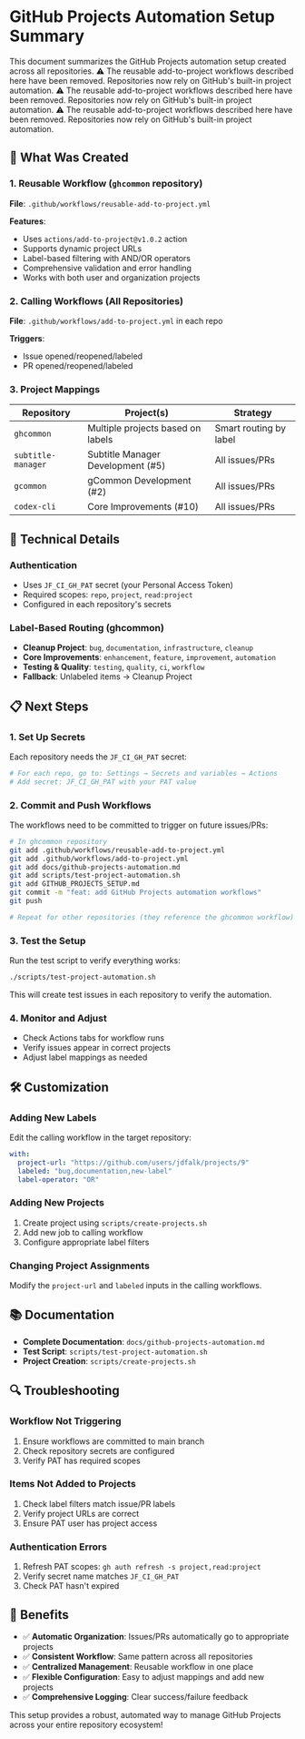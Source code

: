 <!-- file: GITHUB_PROJECTS_SETUP.md -->
<!-- version: 1.0.0 -->
<!-- guid: b8c9d0e1-f2a3-4567-b123-890123456789 -->

# GitHub Projects Automation Setup Summary

This document summarizes the GitHub Projects automation setup created across all repositories.
⚠️ The reusable add-to-project workflows described here have been removed. Repositories now rely on GitHub's built-in project automation.
⚠️ The reusable add-to-project workflows described here have been removed. Repositories now rely on GitHub's built-in project automation.
⚠️ The reusable add-to-project workflows described here have been removed. Repositories now rely on GitHub's built-in project automation.

## 🎯 What Was Created

### 1. Reusable Workflow (`ghcommon` repository)

**File**: `.github/workflows/reusable-add-to-project.yml`

**Features**:

- Uses `actions/add-to-project@v1.0.2` action
- Supports dynamic project URLs
- Label-based filtering with AND/OR operators
- Comprehensive validation and error handling
- Works with both user and organization projects

### 2. Calling Workflows (All Repositories)

**File**: `.github/workflows/add-to-project.yml` in each repo

**Triggers**:

- Issue opened/reopened/labeled
- PR opened/reopened/labeled

### 3. Project Mappings

| Repository         | Project(s)                        | Strategy               |
| ------------------ | --------------------------------- | ---------------------- |
| `ghcommon`         | Multiple projects based on labels | Smart routing by label |
| `subtitle-manager` | Subtitle Manager Development (#5) | All issues/PRs         |
| `gcommon`          | gCommon Development (#2)          | All issues/PRs         |
| `codex-cli`        | Core Improvements (#10)           | All issues/PRs         |

## 🔧 Technical Details

### Authentication

- Uses `JF_CI_GH_PAT` secret (your Personal Access Token)
- Required scopes: `repo`, `project`, `read:project`
- Configured in each repository's secrets

### Label-Based Routing (ghcommon)

- **Cleanup Project**: `bug`, `documentation`, `infrastructure`, `cleanup`
- **Core Improvements**: `enhancement`, `feature`, `improvement`, `automation`
- **Testing & Quality**: `testing`, `quality`, `ci`, `workflow`
- **Fallback**: Unlabeled items → Cleanup Project

## 📋 Next Steps

### 1. Set Up Secrets

Each repository needs the `JF_CI_GH_PAT` secret:

```bash
# For each repo, go to: Settings → Secrets and variables → Actions
# Add secret: JF_CI_GH_PAT with your PAT value
```

### 2. Commit and Push Workflows

The workflows need to be committed to trigger on future issues/PRs:

```bash
# In ghcommon repository
git add .github/workflows/reusable-add-to-project.yml
git add .github/workflows/add-to-project.yml
git add docs/github-projects-automation.md
git add scripts/test-project-automation.sh
git add GITHUB_PROJECTS_SETUP.md
git commit -m "feat: add GitHub Projects automation workflows"
git push

# Repeat for other repositories (they reference the ghcommon workflow)
```

### 3. Test the Setup

Run the test script to verify everything works:

```bash
./scripts/test-project-automation.sh
```

This will create test issues in each repository to verify the automation.

### 4. Monitor and Adjust

- Check Actions tabs for workflow runs
- Verify issues appear in correct projects
- Adjust label mappings as needed

## 🛠️ Customization

### Adding New Labels

Edit the calling workflow in the target repository:

```yaml
with:
  project-url: "https://github.com/users/jdfalk/projects/9"
  labeled: "bug,documentation,new-label"
  label-operator: "OR"
```

### Adding New Projects

1. Create project using `scripts/create-projects.sh`
2. Add new job to calling workflow
3. Configure appropriate label filters

### Changing Project Assignments

Modify the `project-url` and `labeled` inputs in the calling workflows.

## 📚 Documentation

- **Complete Documentation**: `docs/github-projects-automation.md`
- **Test Script**: `scripts/test-project-automation.sh`
- **Project Creation**: `scripts/create-projects.sh`

## 🔍 Troubleshooting

### Workflow Not Triggering

1. Ensure workflows are committed to main branch
2. Check repository secrets are configured
3. Verify PAT has required scopes

### Items Not Added to Projects

1. Check label filters match issue/PR labels
2. Verify project URLs are correct
3. Ensure PAT user has project access

### Authentication Errors

1. Refresh PAT scopes: `gh auth refresh -s project,read:project`
2. Verify secret name matches `JF_CI_GH_PAT`
3. Check PAT hasn't expired

## 🎉 Benefits

- ✅ **Automatic Organization**: Issues/PRs automatically go to appropriate projects
- ✅ **Consistent Workflow**: Same pattern across all repositories
- ✅ **Centralized Management**: Reusable workflow in one place
- ✅ **Flexible Configuration**: Easy to adjust mappings and add new projects
- ✅ **Comprehensive Logging**: Clear success/failure feedback

This setup provides a robust, automated way to manage GitHub Projects across your entire repository ecosystem!
